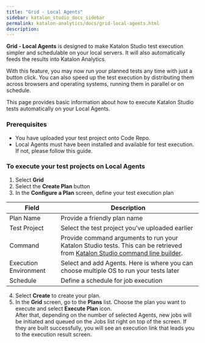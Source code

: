 ```yaml
---
title: "Grid - Local Agents" 
sidebar: katalon_studio_docs_sidebar
permalink: katalon-analytics/docs/grid-local-agents.html 
description: 
---
```



**Grid - Local Agents** is designed to make Katalon Studio test execution simpler and schedulable on your local servers. It will also automatically feeds the results into Katalon Analytics. 

With this feature, you may now run your planned tests any time with just a button click. You can also speed up the test execution by distributing them across browsers and operating systems, running them in parallel or on schedule. 

This page provides basic information about how to execute Katalon Studio tests automatically on your Local Agents. 


### Prerequisites 
* You have uploaded your test project onto Code Repo. 
* Local Agents must have been installed and available for test execution. If not, please follow this guide.  

### To execute your test projects on Local Agents
1. Select **Grid**
2. Select the **Create Plan** button
3. In the **Configure a Plan** screen, define your test execution plan 

Field | Description
----- | -----------
Plan Name | Provide a friendly plan name 
Test Project | Select the test project you’ve uploaded earlier 
Command | Provide command arguments to run your Katalon Studio tests. This can be retrieved from [Katalon Studio command line builder](https://docs.katalon.com/katalon-studio/docs/console-mode-execution.html#katalon-command-line-options). 
Execution Environment | Select and add Agents. Here is where you can choose multiple OS to run your tests later 
Schedule | Define a schedule for job execution 

4. Select **Create** to create your plan. 
5. In the **Grid** screen, go to the **Plans** list. Choose the plan you want to execute and select **Execute Plan** icon.  
After that, depending on the number of selected Agents, new jobs will be initiated and queued on the Jobs list right on top of the screen. If they are built successfully, you will see an execution link that leads you to the execution result screen.